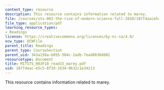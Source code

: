 ```yaml
---
content_type: resource
description: This resource contains information related to marey.
file: /courses/sts-003-the-rise-of-modern-science-fall-2010/187f4aace5c58f3d1b340b32c1e34213_MITSTS_003F10_read15_marey.pdf
file_type: application/pdf
learning_resource_types:
- Readings
license: https://creativecommons.org/licenses/by-nc-sa/4.0/
ocw_type: OCWFile
parent_title: Readings
parent_type: CourseSection
parent_uid: 343a158a-b055-584c-2adb-7ead8838d802
resourcetype: Document
title: MITSTS_003F10_read15_marey.pdf
uid: 187f4aac-e5c5-8f3d-1b34-0b32c1e34213
---
```

This resource contains information related to marey.